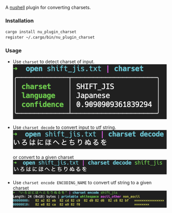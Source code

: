 A [nushell](https://www.nushell.sh) plugin for converting charsets.

### Installation

```bash
cargo install nu_plugin_charset
register ~/.cargo/bin/nu_plugin_charset
```

### Usage

* Use `charset` to detect charset of input.
    ![screenshot](./img1.png)

* Use `charset decode` to convert input to utf string.
    ![screenshot](./img2.png)

    or convert to a given charset
    ![screenshot](./img3.png)


* Use `charset encode ENCODING_NAME` to convert utf string to a given charset
    ![screenshot](./img4.png)
